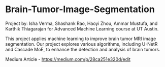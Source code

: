 # Brain-Tumor-Image-Segmentation
Project by: Isha Verma, Shashank Rao, Haoyi Zhou, Ammar Mustufa, and Karthik Thiagarajan for Advanced Machine Learning course at UT Austin.

This project applies machine learning to improve brain tumor MRI image segmentation. Our project explores various algorithms, including U-NetR and Cascade MoE, to enhance the detection and analysis of brain tumors.


Medium Article - https://medium.com/p/28ca251e320d/edit

